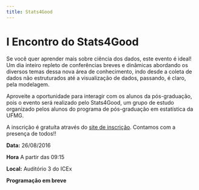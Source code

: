 ```yaml
---
title: Stats4Good
---
```


# I Encontro do Stats4Good

Se você quer aprender mais sobre ciência dos dados, este evento é ideal! Um dia inteiro repleto de conferências breves e dinâmicas abordando os diversos temas dessa nova área de conhecimento, indo desde a coleta de dados não estruturados até a visualização de dados, passando, é claro, pela modelagem.

Aproveite a oportunidade para interagir com os alunos da pós-graduação, pois o evento será realizado pelo Stats4Good, um grupo de estudo organizado pelos alunos do programa de pós-graduação em estatística da UFMG. 

A inscrição é gratuíta através do [site de inscrição](http://confs4g.eventbrite.com.br). Contamos com a presença de todos!!

**Data:** 26/08/2016

**Hora** A partir das 09:15

**Local:** Auditório 3 do ICEx

**Programação em breve**

